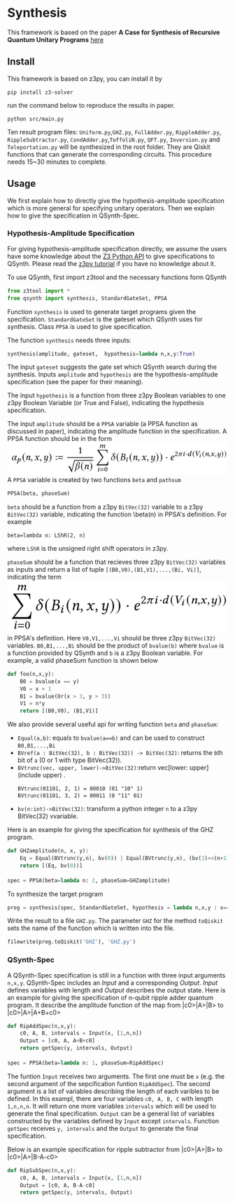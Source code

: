 # Synthesis

This framework is based on the paper **A Case for Synthesis of Recursive Quantum Unitary Programs** [here](document/QSynth.pdf)

## Install
This framework is based on z3py, you can install it by
```
pip install z3-solver
```
run the command below to reproduce the results in paper.
```
python src/main.py
```
Ten result program files: `Uniform.py`,`GHZ.py`, `FullAdder.py`, `RippleAdder.py`, `RippleSubtractor.py`, `CondAdder.py`,`ToffoliN.py`, `QFT.py`, `Inversion.py` and `Teleportation.py` will be synthesized in the root folder. They are Qiskit functions that can generate the corresponding circuits. This procedure needs 15~30 minutes to complete.

## Usage

We first explain how to directly give the hypothesis-amplitude specification which is more general for specifying unitary operators. Then we explain how to give the specification in QSynth-Spec.

### Hypothesis-Amplitude Specification

For giving hypothesis-amplitude specification directly, we assume the users have some knowledge about the [Z3 Python API](https://ericpony.github.io/z3py-tutorial/guide-examples.htm) to give specifications to QSynth. Please read the [z3py tutorial](https://ericpony.github.io/z3py-tutorial/guide-examples.htm) if you have no knowledge about it.

To use QSynth, first import z3tool and the necessary functions form QSynth
```python
from z3tool import *
from qsynth import synthesis, StandardGateSet, PPSA
```
Function `synthesis` is used to generate target programs given the specification. `StandardGateSet` is the gateset which QSynth uses for synthesis. Class `PPSA` is used to give specification.

The function `synthesis` needs three inputs:
```python
synthesis(amplitude, gateset,  hypothesis=lambda n,x,y:True)
```
The input `gateset` suggests the gate set which QSynth search during the synthesis. Inputs `amplitude` and `hypothesis` are the hypothesis-amplitude specification (see the paper for their meaning).

The input `hypothesis` is a function from three z3py Boolean variables to one z3py Boolean Variable (or True and False), indicating the hypothesis specification.

The input `amplitude` should be a `PPSA` variable (a PPSA function as discussed in paper), indicating the amplitude function in the specification. A PPSA function should be in the form
![](document/PPSA.jpg)
A `PPSA` variable is created by two functions `beta` and `pathsum`
```python
PPSA(beta, phaseSum)
```
`beta` should be a function from a z3py `BitVec(32)` variable to a z3py `BitVec(32)` variable, indicating the function \beta(n) in PPSA's definition. For example
```
beta=lambda n: LShR(2, n)
```
where `LShR` is the unsigned right shift operators in z3py.

`phaseSum` should be a function that recieves three z3py `BitVec(32)` variables as inputs and return a list of tuple `[(B0,V0),(B1,V1),...,(Bi, Vi)]`, indicating the term
![](document/phaseSum.jpg)
in PPSA's definition. Here `V0,V1,...,Vi` should be three z3py `BitVec(32)` variables. `B0,B1,...,Bi` should be the product of `bvalue(b)` where `bvalue` is a function provided by QSynth and `b` is a z3py Boolean variable. For example, a valid phaseSum function is shown below
```python
def foo(n,x,y):
    B0 = bvalue(x == y)
    V0 = x + 1
    B1 = bvalue(Or(x > 3, y > 3))
    V1 = n*y
    return [(B0,V0), (B1,V1)]
```

We also provide several useful api for writing function `beta` and `phaseSum`:

- `Equal(a,b)`: equals to `bvalue(a==b)` and can be used to construct `B0,B1,...,Bi`
- `BVref(a : BitVec(32), b : BitVec(32)) -> BitVec(32)`: returns the `b`th bit of `a` (0 or 1 with type BitVec(32)). 
- `BVtrunc(vec, upper, lower)->BitVec(32)`:return vec[lower: upper] (include upper) .
    ```
    BVtrunc(01101, 2, 1) = 00010 (01 "10" 1)
    BVtrunc(01101, 3, 2) = 00011 (0 "11" 01)
    ```
- `bv(n:int)->BitVec(32)`: transform a python integer `n` to a z3py BitVec(32) vvariable.

Here is an example for giving the specification for synthesis of the GHZ program.
```python
def GHZamplitude(n, x, y):
    Eq = Equal(BVtrunc(y,n), bv(0)) | Equal(BVtrunc(y,n), (bv(1)<<(n+1)) -1)
    return [(Eq, bv(0))]

spec = PPSA(beta=lambda n: 2, phaseSum=GHZamplitude)
```

To synthesize the target program

```python
prog = synthesis(spec, StandardGateSet, hypothesis = lambda n,x,y : x==bv(0))
```

Write the result to a file `GHZ.py`. The parameter `GHZ` for the method `toQiskit` sets the name of the function which is written into the file.

```python
filewrite(prog.toQiskit('GHZ'), 'GHZ.py')
```

### QSynth-Spec

A QSynth-Spec specification is still in a function with three input arguments `n,x,y`. QSynth-Spec includes an *Input* and a corresponding *Output*. *Input* defines variables with length and *Output* describes the output state. Here is an example for giving the specification of n-qubit ripple adder quantum program. It describe the amplitude function of the map from |c0>|A>|B> to |c0>|A>|A+B+c0>

```python
def RipAddSpec(n,x,y):
    c0, A, B, intervals = Input(x, [1,n,n])
    Output = [c0, A, A+B+c0]
    return getSpec(y, intervals, Output)

spec = PPSA(beta=lambda n: 1, phaseSum=RipAddSpec)
```
The funtion `Input` receives two arguments. The first one must be `x` (e.g. the second argument of the sepcification funtion `RipAddSpec`). The second argument is a list of variables describing the length of each varibles to be defined. In this exampl, there are four variables `c0, A, B, C` with length `1,n,n,n`. It will return one more variables `intervals` which will be used to generate the final specification. `Output` can be a general list of variables constructed by the variables defined by `Input` except `intervals`. Function `getSpec` receives `y, intervals` and the `Output` to generate the final specification.

Below is an example specification for ripple subtractor from |c0>|A>|B> to |c0>|A>|B-A-c0>

```python
def RipSubSpec(n,x,y):
    c0, A, B, intervals = Input(x, [1,n,n])
    Output = [c0, A, B-A-c0]
    return getSpec(y, intervals, Output)
```